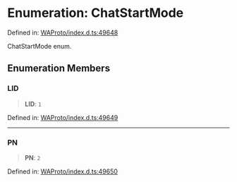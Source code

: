 # Enumeration: ChatStartMode

Defined in: [WAProto/index.d.ts:49648](https://github.com/Fokusdotid/bail/blob/3bd64a6fd6e8fc52d3ec9ba842534bed26103555/WAProto/index.d.ts#L49648)

ChatStartMode enum.

## Enumeration Members

### LID

> **LID**: `1`

Defined in: [WAProto/index.d.ts:49649](https://github.com/Fokusdotid/bail/blob/3bd64a6fd6e8fc52d3ec9ba842534bed26103555/WAProto/index.d.ts#L49649)

***

### PN

> **PN**: `2`

Defined in: [WAProto/index.d.ts:49650](https://github.com/Fokusdotid/bail/blob/3bd64a6fd6e8fc52d3ec9ba842534bed26103555/WAProto/index.d.ts#L49650)
